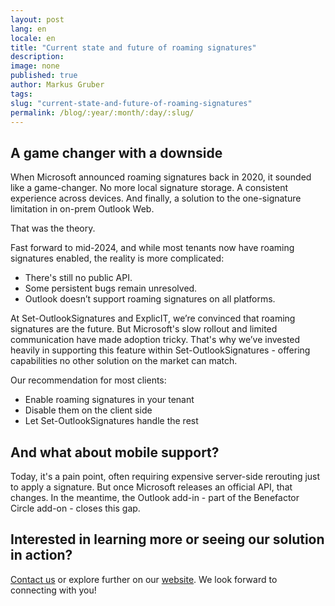 ```yaml
---
layout: post
lang: en
locale: en
title: "Current state and future of roaming signatures"
description:
image: none
published: true
author: Markus Gruber
tags: 
slug: "current-state-and-future-of-roaming-signatures"
permalink: /blog/:year/:month/:day/:slug/
---
```

## A game changer with a downside
When Microsoft announced roaming signatures back in 2020, it sounded like a game-changer. No more local signature storage. A consistent experience across devices. And finally, a solution to the one-signature limitation in on-prem Outlook Web.

That was the theory.

Fast forward to mid-2024, and while most tenants now have roaming signatures enabled, the reality is more complicated:
- There's still no public API.
- Some persistent bugs remain unresolved.
- Outlook doesn’t support roaming signatures on all platforms.

At Set-OutlookSignatures and ExplicIT, we’re convinced that roaming signatures are the future. But Microsoft's slow rollout and limited communication have made adoption tricky. That's why we’ve invested heavily in supporting this feature within Set-OutlookSignatures - offering capabilities no other solution on the market can match.

Our recommendation for most clients:
- Enable roaming signatures in your tenant
- Disable them on the client side
- Let Set-OutlookSignatures handle the rest

## And what about mobile support?
Today, it's a pain point, often requiring expensive server-side rerouting just to apply a signature. But once Microsoft releases an official API, that changes. In the meantime, the Outlook add-in - part of the Benefactor Circle add-on - closes this gap.

## Interested in learning more or seeing our solution in action?
[Contact us](/contact) or explore further on our [website](/). We look forward to connecting with you!